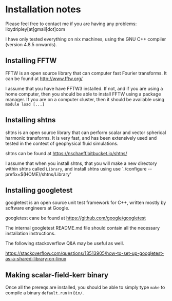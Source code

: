# Installation notes

Please feel free to contact me if you are having any problems:
lloydripley[at]gmail[dot]com 

I have only tested everything on nix machines, using the GNU C++
compiler (version 4.8.5 onwards).

## Installing FFTW

FFTW is an open source library that can computer fast Fourier transforms.
It can be found at http://www.fftw.org/

I assume that you have have FFTW3 installed.
If not, and if you are using a home computer, then you should be able
to install FFTW using a package manager.
If you are on a computer cluster, then it should be available
using `module load [...]`

## Installing shtns

shtns is an open source library that can perform scalar and vector
spherical harmonic transforms. It is very fast, and 
has been extensively used and tested in the context
of geophysical fluid simulations.

shtns can be found at https://nschaeff.bitbucket.io/shtns/

I assume that when you install shtns, that you will make
a new directory within shtns called `Library`, and
install shtns using use
`./configure --prefix=$(HOME)/shtns/Library'

## Installing googletest 

googletest is an open source unit test framework for C++, written
mostly by software engineers at Google.

googletest cane be found at https://github.com/google/googletest

The internal googletest README.md file should contain all
the necessary installation instructions.

The following stackoverflow Q&A may be useful as well.

https://stackoverflow.com/questions/13513905/how-to-set-up-googletest-as-a-shared-library-on-linux

## Making scalar-field-kerr binary

Once all the prereqs are installed, you should be able to simply
type `make` to compile a binary `default.run` in `Bin/`.	
